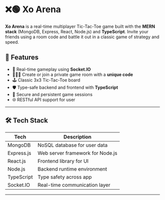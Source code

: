 # ❌🟢 Xo Arena

**Xo Arena** is a real-time multiplayer Tic-Tac-Toe game built with the **MERN stack** (MongoDB, Express, React, Node.js) and **TypeScript**. Invite your friends using a room code and battle it out in a classic game of strategy and speed.

## 🚀 Features

- 🔴 Real-time gameplay using **Socket.IO**
- 🧑‍🤝‍🧑 Create or join a private game room with a **unique code**
- 🕹️ Classic 3x3 Tic-Tac-Toe board
- 🛡️ Type-safe backend and frontend with **TypeScript**
- 🔐 Secure and persistent game sessions
- 🌐 RESTful API support for user

---

## 🛠️ Tech Stack

| Tech         | Description                       |
|--------------|-----------------------------------|
| MongoDB      | NoSQL database for user data   |
| Express.js   | Web server framework for Node.js  |
| React.js     | Frontend library for UI           |
| Node.js      | Backend runtime environment       |
| TypeScript   | Type safety across app            |
| Socket.IO    | Real-time communication layer     |

---

